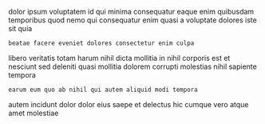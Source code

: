 <!--
title: Optimized maximized model
author: Meaghan
date: 2014-06-11-0632
link: 2014-06-11-0632-optimized-maximized-model
tags: [kittens,system,service,search]
-->

dolor ipsum voluptatem
id qui minima consequatur eaque enim quibusdam temporibus quod nemo
qui consequatur enim quasi a
 voluptate dolores iste sit quia
 	beatae facere eveniet dolores consectetur enim culpa
libero veritatis totam harum nihil
dicta mollitia in nihil corporis
est et nesciunt sed
deleniti quasi mollitia dolorem corrupti molestias nihil sapiente tempora
 	earum eum quo ab nihil qui autem aliquid modi tempora
autem incidunt dolor
dolor eius saepe
et delectus hic cumque vero atque amet molestiae